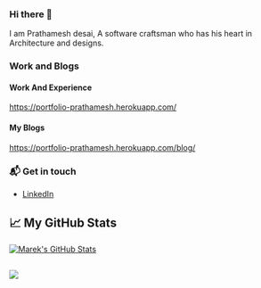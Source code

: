 ### Hi there 👋
I am Prathamesh desai, A software craftsman who has his heart in Architecture and designs.


### Work and Blogs

#### Work And Experience
https://portfolio-prathamesh.herokuapp.com/
#### My Blogs
https://portfolio-prathamesh.herokuapp.com/blog/

### 📬  Get in touch
 - [LinkedIn](https://www.linkedin.com/in/prathamesh-desai-750672196/)

## &#x1f4c8; My GitHub Stats

<a href="https://github.com/ozer550/ozer550">
  <img align="center" src="https://github-readme-stats.vercel.app/api?username=ozer550&show_icons=true&line_height=27&count_private=true&title_color=ffffff&text_color=c9cacc&icon_color=2bbc8a&bg_color=1d1f21" alt="Marek's GitHub Stats" />
</a>

## 

<a href="https://github.com/ozer550/ozer550">
  <img align="center" src="https://github-readme-stats.vercel.app/api/top-langs/?username=ozer550&title_color=ffffff&text_color=c9cacc&icon_color=2bbc8a&bg_color=1d1f21&langs_count=10&layout=compact" />
</a>

<!--
**ozer550/ozer550** is a ✨ _special_ ✨ repository because its `README.md` (this file) appears on your GitHub profile.

Here are some ideas to get you started:

- 🔭 I’m currently working on ...
- 🌱 I’m currently learning ...
- 👯 I’m looking to collaborate on ...
- 🤔 I’m looking for help with ...
- 💬 Ask me about ...
- 📫 How to reach me: ...
- 😄 Pronouns: ...
- ⚡ Fun fact: ...
-->

